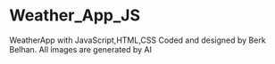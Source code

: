 # Weather_App_JS
WeatherApp with JavaScript,HTML,CSS
Coded and designed by Berk Belhan.
All images are generated by AI
